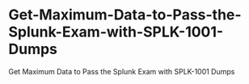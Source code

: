 # Get-Maximum-Data-to-Pass-the-Splunk-Exam-with-SPLK-1001-Dumps
Get Maximum Data to Pass the Splunk Exam with SPLK-1001 Dumps
